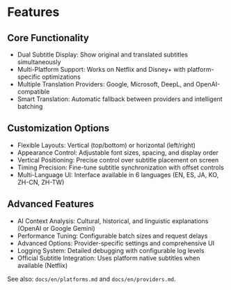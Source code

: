 # Features

## Core Functionality

- Dual Subtitle Display: Show original and translated subtitles simultaneously
- Multi-Platform Support: Works on Netflix and Disney+ with platform-specific optimizations
- Multiple Translation Providers: Google, Microsoft, DeepL, and OpenAI-compatible
- Smart Translation: Automatic fallback between providers and intelligent batching

## Customization Options

- Flexible Layouts: Vertical (top/bottom) or horizontal (left/right)
- Appearance Control: Adjustable font sizes, spacing, and display order
- Vertical Positioning: Precise control over subtitle placement on screen
- Timing Precision: Fine-tune subtitle synchronization with offset controls
- Multi-Language UI: Interface available in 6 languages (EN, ES, JA, KO, ZH-CN, ZH-TW)

## Advanced Features

- AI Context Analysis: Cultural, historical, and linguistic explanations (OpenAI or Google Gemini)
- Performance Tuning: Configurable batch sizes and request delays
- Advanced Options: Provider-specific settings and comprehensive UI
- Logging System: Detailed debugging with configurable log levels
- Official Subtitle Integration: Uses platform native subtitles when available (Netflix)

See also: `docs/en/platforms.md` and `docs/en/providers.md`.
